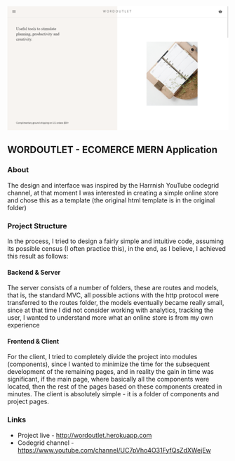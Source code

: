 ![WORDOUTLET - Hero](screenshot.png)

## WORDOUTLET - ECOMERCE MERN Application

### About

The design and interface was inspired by the Harrnish YouTube codegrid channel, at that moment I was interested in creating a simple online store and chose this as a template (the original html template is in the original folder)

### Project Structure

In the process, I tried to design a fairly simple and intuitive code, assuming its possible census (I often practice this), in the end, as I believe, I achieved this result as follows:

#### Backend & Server

The server consists of a number of folders, these are routes and models, that is, the standard MVC, all possible actions with the http protocol were transferred to the routes folder, the models eventually became really small, since at that time I did not consider working with analytics, tracking the user, I wanted to understand more what an online store is from my own experience

#### Frontend & Client

For the client, I tried to completely divide the project into modules (components), since I wanted to minimize the time for the subsequent development of the remaining pages, and in reality the gain in time was significant, if the main page, where basically all the components were located, then the rest of the pages based on these components created in minutes. The client is absolutely simple - it is a folder of components and project pages.

### Links

- Project live - http://wordoutlet.herokuapp.com
- Codegrid channel - https://www.youtube.com/channel/UC7pVho4O31FyfQsZdXWejEw